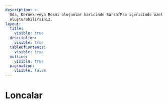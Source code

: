```yaml
---
description: >-
  Oda, Dernek veya Resmi oluşumlar haricinde SarrafPro içerisinde özel topluluk
  oluşturabilirsiniz.
layout:
  title:
    visible: true
  description:
    visible: true
  tableOfContents:
    visible: true
  outline:
    visible: true
  pagination:
    visible: false
---
```


# Loncalar

